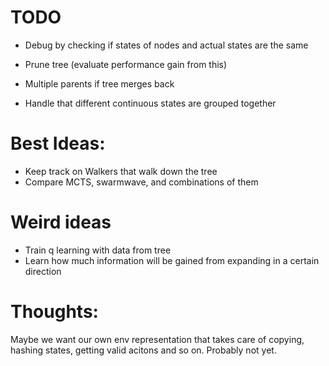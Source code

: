 TODO
====

- Debug by checking if states of nodes and actual states are the same

- Prune tree (evaluate performance gain from this)
- Multiple parents if tree merges back
- Handle that different continuous states are grouped together

Best Ideas:
=========

- Keep track on Walkers that walk down the tree
- Compare MCTS, swarmwave, and combinations of them

Weird ideas
===========

- Train q learning with data from tree
- Learn how much information will be gained from expanding in a certain direction

Thoughts:
=========

Maybe we want our own env representation that takes care of copying,
hashing states, getting valid acitons and so on.
Probably not yet.


